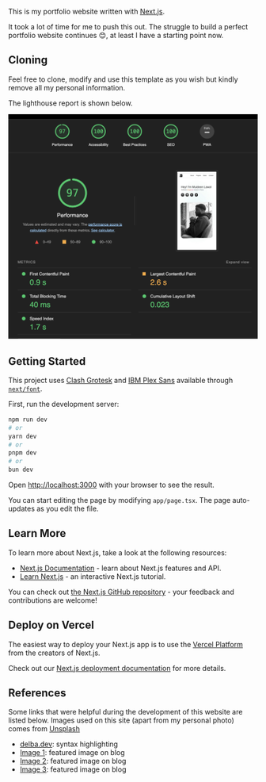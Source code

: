This is my portfolio website written with [Next.js](https://nextjs.org/).

It took a lot of time for me to push this out. The struggle to build a perfect portfolio website continues 😊, at least I have a starting point now.

<!-- This is a [Next.js](https://nextjs.org/) project bootstrapped with [`create-next-app`](https://github.com/vercel/next.js/tree/canary/packages/create-next-app). -->

## Cloning

Feel free to clone, modify and use this template as you wish but kindly remove all my personal information.

The lighthouse report is shown below.

<img src="public/img/lighthouse-latest.png" alt="DB2ERD">

## Getting Started

This project uses [Clash Grotesk](https://www.fontshare.com/fonts/clash-grotesk) and [IBM Plex Sans](https://fonts.google.com/specimen/IBM+Plex+Sans?query=ibm+plex+sans&sort=date) available through [`next/font`](https://nextjs.org/docs/basic-features/font-optimization).

First, run the development server:

```bash
npm run dev
# or
yarn dev
# or
pnpm dev
# or
bun dev
```

Open [http://localhost:3000](http://localhost:3000) with your browser to see the result.

You can start editing the page by modifying `app/page.tsx`. The page auto-updates as you edit the file.

<!-- This project uses [`next/font`](https://nextjs.org/docs/basic-features/font-optimization) to automatically optimize and load Inter, a custom Google Font. -->

## Learn More

To learn more about Next.js, take a look at the following resources:

- [Next.js Documentation](https://nextjs.org/docs) - learn about Next.js features and API.
- [Learn Next.js](https://nextjs.org/learn) - an interactive Next.js tutorial.

You can check out [the Next.js GitHub repository](https://github.com/vercel/next.js/) - your feedback and contributions are welcome!

## Deploy on Vercel

The easiest way to deploy your Next.js app is to use the [Vercel Platform](https://vercel.com/new?utm_medium=default-template&filter=next.js&utm_source=create-next-app&utm_campaign=create-next-app-readme) from the creators of Next.js.

Check out our [Next.js deployment documentation](https://nextjs.org/docs/deployment) for more details.


## References
Some links that were helpful during the development of this website are listed below. Images used on this site (apart from my personal photo) comes from [Unsplash](https://unsplash.com)

- [delba.dev](https://delba.dev/blog/next-blog-build-time-syntax-highlighting): syntax highlighting
- [Image 1](https://unsplash.com/photos/a-blue-and-white-wall-with-a-pattern-on-it-YtEob7T5CwU): featured image on blog
- [Image 2](https://unsplash.com/photos/orange-pink-and-teal-illustration-Tk0B3Dfkf_4): featured image on blog
- [Image 3](https://unsplash.com/photos/a-painting-of-a-multicolored-pattern-with-a-white-background-chcyjyRQV74): featured image on blog